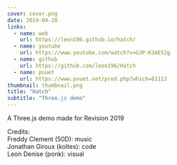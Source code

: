 ```yaml
---
cover: cover.png
date: 2019-04-20
links:
  - name: web
    url: https://leon196.github.io/hatch/
  - name: youtube
    url: https://www.youtube.com/watch?v=G3P-K3AE52g
  - name: github
    url: https://github.com/leon196/Hatch
  - name: pouet
    url: https://www.pouet.net/prod.php?which=81113
thumbnail: thumbnail.png
title: "Hatch"
subtitle: "Three.js demo"
---
```


A Three.js demo made for Revision 2019

Credits:  
Freddy Clement (50D): music  
Jonathan Giroux (koltes): code  
Leon Denise (ponk): visual

